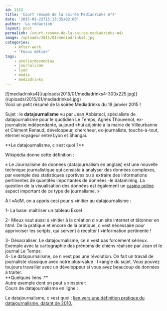 ```yaml
---
id: 1152
title: 'Court résumé de la soirée Mediadrinks n°4'
date: '2015-01-22T15:13:35+02:00'
author: 'La rédaction'
layout: post
permalink: /court-resume-de-la-soiree-mediadrinks-n4/
image: /uploads/2015/01/mediadrinks4.jpg
categories:
    - After-work
    - 'Focus métier'
tags:
    - atelierdesmedias
    - journalisme
    - lyon
    - media
    - mediadrinks
---
```


<div><div><div><div><div><div><div>[![mediadrinks4](/uploads/2015/01/mediadrinks4-300x225.jpg)](/uploads/2015/01/mediadrinks4.jpg)</div><div></div><div></div>Voici un petit résumé de la soirée Mediadrinks du 19 janvier 2015 !

Sujet : le **datajournalisme** vu par Jean Abbiateci, <span class="fsl">spécialiste de datajournalisme pour le quotidien Le Temps</span>, Agnès Thouvenot, <span class="fsl">ex-journaliste indépendante, aujourd »hui adjointe à la mairie de Villeurbanne</span> et Clément Renaud, <span class="fsl">développeur, chercheur, ex-journaliste, touche-à-tout, éternel voyageur entre Lyon et Shangaï. </span>

</div></div></div>**Le datajournalisme, c »est quoi ?**

Wikipédia donne cette définition :

« Le Journalisme de données (datajournalism en anglais) est une nouvelle technique journalistique qui consiste à analyser des données complexes, par exemple des statistiques sportives ou à extraire des informations pertinentes de quantités importantes de données -le datamining. La question de la visualisation des données est également un [casino online](http://www.nbso.ca/) aspect important de ce type de journalisme. »

À l »AdM, on a appris ceci pour s »initier au datajournalisme :

1- La base: maîtriser un tableau Excel

2- Mieux vaut aussi s »initier à la création d »un site internet et tâtonner en html. De la pratique et encore de la pratique, c »est nécessaire pour apprivoiser les scripts, qui servent à récolter l »information pertinente !

</div>3- Désacraliser. Le datajournalisme, ce n »est pas forcément sérieux. Exemple avec la cartographie des prénoms de chiens réalisée par Jean et le journal Le Temps: <http://www.letemps.ch/interactive/2014/chiens/>

</div>4- Le datajournalisme, ce n »est pas une révolution. On fait un travail de journaliste classique avec notre plus-value : l »angle du sujet. Vous pouvez toujours travailler avec un développeur si vous avez beaucoup de données à traiter.

</div><div style="text-align: justify">**Quelques liens :**</div>Autre exemple dont on peut s »inspirer: <http://dataletemps.github.io/2014/11/09/airbnb.html>

<div><div><div><div><div><div><div>Cours de datajournalisme en ligne : <http://datajournalismcourse.net/>

Le datajournalisme, c »est quoi : [lien vers une définition pratique du datajournalisme, datant de 2010. ](http://fing.tumblr.com/post/778175696/lift10-journaliste-de-donnees-cest-quoi)

</div></div></div></div></div></div></div>
